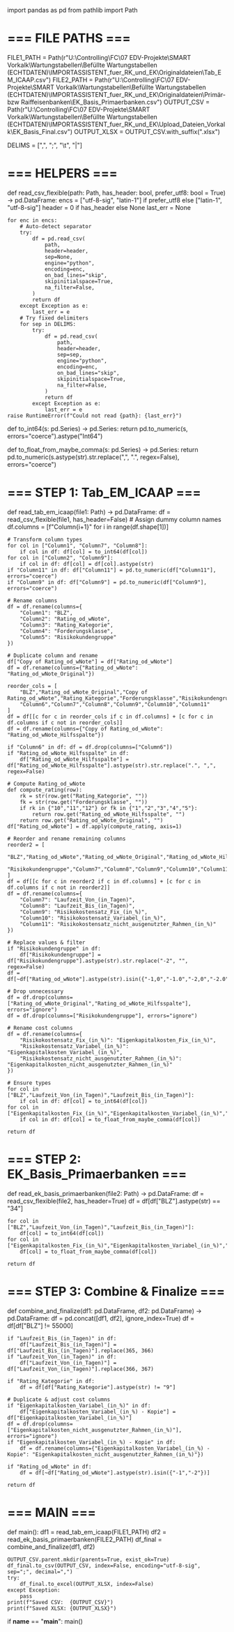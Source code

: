 import pandas as pd
from pathlib import Path

# === FILE PATHS ===
FILE1_PATH = Path(r"U:\Controlling\FC\07 EDV-Projekte\SMART Vorkalk\Wartungstabellen\Befüllte Wartungstabellen (ECHTDATEN)\IMPORTASSISTENT_fuer_RK_und_EK\Originaldateien\Tab_EM_ICAAP.csv")
FILE2_PATH = Path(r"U:\Controlling\FC\07 EDV-Projekte\SMART Vorkalk\Wartungstabellen\Befüllte Wartungstabellen (ECHTDATEN)\IMPORTASSISTENT_fuer_RK_und_EK\Originaldateien\Primär-bzw Raiffeisenbanken\EK_Basis_Primaerbanken.csv")
OUTPUT_CSV  = Path(r"U:\Controlling\FC\07 EDV-Projekte\SMART Vorkalk\Wartungstabellen\Befüllte Wartungstabellen (ECHTDATEN)\IMPORTASSISTENT_fuer_RK_und_EK\Upload_Dateien_Vorkalk\EK_Basis_Final.csv")
OUTPUT_XLSX = OUTPUT_CSV.with_suffix(".xlsx")

DELIMS = [",", ";", "\t", "|"]

# === HELPERS ===
def read_csv_flexible(path: Path, has_header: bool, prefer_utf8: bool = True) -> pd.DataFrame:
    encs = ["utf-8-sig", "latin-1"] if prefer_utf8 else ["latin-1", "utf-8-sig"]
    header = 0 if has_header else None
    last_err = None

    for enc in encs:
        # Auto-detect separator
        try:
            df = pd.read_csv(
                path,
                header=header,
                sep=None,
                engine="python",
                encoding=enc,
                on_bad_lines="skip",
                skipinitialspace=True,
                na_filter=False,
            )
            return df
        except Exception as e:
            last_err = e
        # Try fixed delimiters
        for sep in DELIMS:
            try:
                df = pd.read_csv(
                    path,
                    header=header,
                    sep=sep,
                    engine="python",
                    encoding=enc,
                    on_bad_lines="skip",
                    skipinitialspace=True,
                    na_filter=False,
                )
                return df
            except Exception as e:
                last_err = e
    raise RuntimeError(f"Could not read {path}: {last_err}")

def to_int64(s: pd.Series) -> pd.Series:
    return pd.to_numeric(s, errors="coerce").astype("Int64")

def to_float_from_maybe_comma(s: pd.Series) -> pd.Series:
    return pd.to_numeric(s.astype(str).str.replace(",", ".", regex=False), errors="coerce")

# === STEP 1: Tab_EM_ICAAP ===
def read_tab_em_icaap(file1: Path) -> pd.DataFrame:
    df = read_csv_flexible(file1, has_header=False)
    # Assign dummy column names
    df.columns = [f"Column{i+1}" for i in range(df.shape[1])]

    # Transform column types
    for col in ["Column1", "Column7", "Column8"]:
        if col in df: df[col] = to_int64(df[col])
    for col in ["Column2", "Column9"]:
        if col in df: df[col] = df[col].astype(str)
    if "Column11" in df: df["Column11"] = pd.to_numeric(df["Column11"], errors="coerce")
    if "Column9" in df: df["Column9"] = pd.to_numeric(df["Column9"], errors="coerce")

    # Rename columns
    df = df.rename(columns={
        "Column1": "BLZ",
        "Column2": "Rating_od_wNote",
        "Column3": "Rating_Kategorie",
        "Column4": "Forderungsklasse",
        "Column5": "Risikokundengruppe"
    })

    # Duplicate column and rename
    df["Copy of Rating_od_wNote"] = df["Rating_od_wNote"]
    df = df.rename(columns={"Rating_od_wNote": "Rating_od_wNote_Original"})

    reorder_cols = [
        "BLZ","Rating_od_wNote_Original","Copy of Rating_od_wNote","Rating_Kategorie","Forderungsklasse","Risikokundengruppe",
        "Column6","Column7","Column8","Column9","Column10","Column11"
    ]
    df = df[[c for c in reorder_cols if c in df.columns] + [c for c in df.columns if c not in reorder_cols]]
    df = df.rename(columns={"Copy of Rating_od_wNote": "Rating_od_wNote_Hilfsspalte"})

    if "Column6" in df: df = df.drop(columns=["Column6"])
    if "Rating_od_wNote_Hilfsspalte" in df:
        df["Rating_od_wNote_Hilfsspalte"] = df["Rating_od_wNote_Hilfsspalte"].astype(str).str.replace(".", ",", regex=False)

    # Compute Rating_od_wNote
    def compute_rating(row):
        rk = str(row.get("Rating_Kategorie", ""))
        fk = str(row.get("Forderungsklasse", ""))
        if rk in {"10","11","12"} or fk in {"1","2","3","4","5"}:
            return row.get("Rating_od_wNote_Hilfsspalte", "")
        return row.get("Rating_od_wNote_Original", "")
    df["Rating_od_wNote"] = df.apply(compute_rating, axis=1)

    # Reorder and rename remaining columns
    reorder2 = [
        "BLZ","Rating_od_wNote","Rating_od_wNote_Original","Rating_od_wNote_Hilfsspalte","Rating_Kategorie","Forderungsklasse",
        "Risikokundengruppe","Column7","Column8","Column9","Column10","Column11"
    ]
    df = df[[c for c in reorder2 if c in df.columns] + [c for c in df.columns if c not in reorder2]]
    df = df.rename(columns={
        "Column7": "Laufzeit_Von_(in_Tagen)",
        "Column8": "Laufzeit_Bis_(in_Tagen)",
        "Column9": "Risikokostensatz_Fix_(in_%)",
        "Column10": "Risikokostensatz_Variabel_(in_%)",
        "Column11": "Risikokostensatz_nicht_ausgenutzter_Rahmen_(in_%)"
    })

    # Replace values & filter
    if "Risikokundengruppe" in df:
        df["Risikokundengruppe"] = df["Risikokundengruppe"].astype(str).str.replace("-2", "", regex=False)
    df = df[~df["Rating_od_wNote"].astype(str).isin({"-1,0","-1.0","-2,0","-2.0"})]

    # Drop unnecessary
    df = df.drop(columns=["Rating_od_wNote_Original","Rating_od_wNote_Hilfsspalte"], errors="ignore")
    df = df.drop(columns=["Risikokundengruppe"], errors="ignore")

    # Rename cost columns
    df = df.rename(columns={
        "Risikokostensatz_Fix_(in_%)": "Eigenkapitalkosten_Fix_(in_%)",
        "Risikokostensatz_Variabel_(in_%)": "Eigenkapitalkosten_Variabel_(in_%)",
        "Risikokostensatz_nicht_ausgenutzter_Rahmen_(in_%)": "Eigenkapitalkosten_nicht_ausgenutzter_Rahmen_(in_%)"
    })

    # Ensure types
    for col in ["BLZ","Laufzeit_Von_(in_Tagen)","Laufzeit_Bis_(in_Tagen)"]:
        if col in df: df[col] = to_int64(df[col])
    for col in ["Eigenkapitalkosten_Fix_(in_%)","Eigenkapitalkosten_Variabel_(in_%)","Eigenkapitalkosten_nicht_ausgenutzter_Rahmen_(in_%)"]:
        if col in df: df[col] = to_float_from_maybe_comma(df[col])

    return df

# === STEP 2: EK_Basis_Primaerbanken ===
def read_ek_basis_primaerbanken(file2: Path) -> pd.DataFrame:
    df = read_csv_flexible(file2, has_header=True)
    df = df[df["BLZ"].astype(str) == "34"]

    for col in ["BLZ","Laufzeit_Von_(in_Tagen)","Laufzeit_Bis_(in_Tagen)"]:
        df[col] = to_int64(df[col])
    for col in ["Eigenkapitalkosten_Fix_(in_%)","Eigenkapitalkosten_Variabel_(in_%)","Eigenkapitalkosten_nicht_ausgenutzter_Rahmen_(in_%)"]:
        df[col] = to_float_from_maybe_comma(df[col])

    return df

# === STEP 3: Combine & Finalize ===
def combine_and_finalize(df1: pd.DataFrame, df2: pd.DataFrame) -> pd.DataFrame:
    df = pd.concat([df1, df2], ignore_index=True)
    df = df[df["BLZ"] != 55000]

    if "Laufzeit_Bis_(in_Tagen)" in df:
        df["Laufzeit_Bis_(in_Tagen)"] = df["Laufzeit_Bis_(in_Tagen)"].replace(365, 366)
    if "Laufzeit_Von_(in_Tagen)" in df:
        df["Laufzeit_Von_(in_Tagen)"] = df["Laufzeit_Von_(in_Tagen)"].replace(366, 367)

    if "Rating_Kategorie" in df:
        df = df[df["Rating_Kategorie"].astype(str) != "9"]

    # Duplicate & adjust cost columns
    if "Eigenkapitalkosten_Variabel_(in_%)" in df:
        df["Eigenkapitalkosten_Variabel_(in_%) - Kopie"] = df["Eigenkapitalkosten_Variabel_(in_%)"]
    df = df.drop(columns=["Eigenkapitalkosten_nicht_ausgenutzter_Rahmen_(in_%)"], errors="ignore")
    if "Eigenkapitalkosten_Variabel_(in_%) - Kopie" in df:
        df = df.rename(columns={"Eigenkapitalkosten_Variabel_(in_%) - Kopie": "Eigenkapitalkosten_nicht_ausgenutzter_Rahmen_(in_%)"})

    if "Rating_od_wNote" in df:
        df = df[~df["Rating_od_wNote"].astype(str).isin({"-1","-2"})]

    return df

# === MAIN ===
def main():
    df1 = read_tab_em_icaap(FILE1_PATH)
    df2 = read_ek_basis_primaerbanken(FILE2_PATH)
    df_final = combine_and_finalize(df1, df2)

    OUTPUT_CSV.parent.mkdir(parents=True, exist_ok=True)
    df_final.to_csv(OUTPUT_CSV, index=False, encoding="utf-8-sig", sep=";", decimal=",")
    try:
        df_final.to_excel(OUTPUT_XLSX, index=False)
    except Exception:
        pass
    print(f"Saved CSV:  {OUTPUT_CSV}")
    print(f"Saved XLSX: {OUTPUT_XLSX}")

if __name__ == "__main__":
    main()
